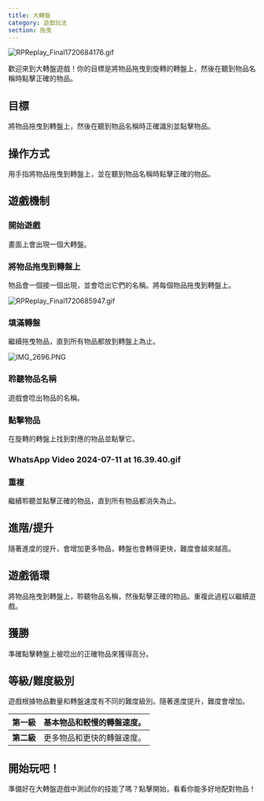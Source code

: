 ```yaml
---
title: 大轉盤
category: 遊戲玩法
section: 拖曳
---
```

![RPReplay_Final1720684176.gif](https://help.studycat.com/hc/article_attachments/34931476777625)

歡迎來到大轉盤遊戲！你的目標是將物品拖曳到旋轉的轉盤上，然後在聽到物品名稱時點擊正確的物品。

## 目標

將物品拖曳到轉盤上，然後在聽到物品名稱時正確識別並點擊物品。

## 操作方式

用手指將物品拖曳到轉盤上，並在聽到物品名稱時點擊正確的物品。

## 遊戲機制

### 開始遊戲

畫面上會出現一個大轉盤。

### 將物品拖曳到轉盤上

物品會一個接一個出現，並會唸出它們的名稱。將每個物品拖曳到轉盤上。

![RPReplay_Final1720685947.gif](https://help.studycat.com/hc/article_attachments/34932060072217)

### 填滿轉盤

繼續拖曳物品，直到所有物品都放到轉盤上為止。

![IMG_2696.PNG](https://help.studycat.com/hc/article_attachments/34825529495577)

### 聆聽物品名稱

遊戲會唸出物品的名稱。

### 點擊物品

在旋轉的轉盤上找到對應的物品並點擊它。

### WhatsApp Video 2024-07-11 at 16.39.40.gif

### 重複

繼續聆聽並點擊正確的物品，直到所有物品都消失為止。

## 進階/提升

隨著進度的提升，會增加更多物品，轉盤也會轉得更快，難度會越來越高。

## 遊戲循環

將物品拖曳到轉盤上，聆聽物品名稱，然後點擊正確的物品。重複此過程以繼續遊戲。

## 獲勝

準確點擊轉盤上被唸出的正確物品來獲得高分。

## 等級/難度級別

遊戲根據物品數量和轉盤速度有不同的難度級別。隨著進度提升，難度會增加。

| **第一級** | 基本物品和較慢的轉盤速度。 |
| --- | --- |
| **第二級** | 更多物品和更快的轉盤速度。 |

## 開始玩吧！

準備好在大轉盤遊戲中測試你的技能了嗎？點擊開始，看看你能多好地配對物品！